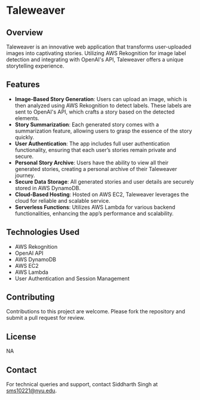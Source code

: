 # Taleweaver


## Overview
Taleweaver is an innovative web application that transforms user-uploaded images into captivating stories. Utilizing AWS Rekognition for image label detection and integrating with OpenAI's API, Taleweaver offers a unique storytelling experience. 

## Features
- **Image-Based Story Generation**: Users can upload an image, which is then analyzed using AWS Rekognition to detect labels. These labels are sent to OpenAI's API, which crafts a story based on the detected elements.
- **Story Summarization**: Each generated story comes with a summarization feature, allowing users to grasp the essence of the story quickly.
- **User Authentication**: The app includes full user authentication functionality, ensuring that each user’s stories remain private and secure.
- **Personal Story Archive**: Users have the ability to view all their generated stories, creating a personal archive of their Taleweaver journey.
- **Secure Data Storage**: All generated stories and user details are securely stored in AWS DynamoDB.
- **Cloud-Based Hosting**: Hosted on AWS EC2, Taleweaver leverages the cloud for reliable and scalable service.
- **Serverless Functions**: Utilizes AWS Lambda for various backend functionalities, enhancing the app’s performance and scalability.

## Technologies Used
- AWS Rekognition
- OpenAI API
- AWS DynamoDB
- AWS EC2
- AWS Lambda
- User Authentication and Session Management

## Contributing

Contributions to this project are welcome. Please fork the repository and submit a pull request for review.

## License

NA

## Contact

For technical queries and support, contact Siddharth Singh at sms10221@nyu.edu.
